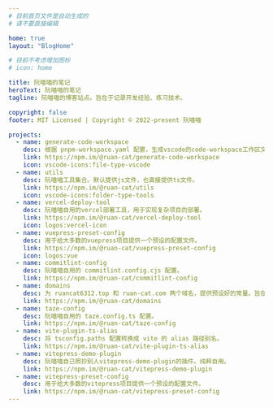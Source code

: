 ```yaml
---
# 目前首页文件是自动生成的
# 请不要直接编辑

home: true
layout: "BlogHome"

# 目前不考虑增加图标
# icon: home

title: 阮喵喵的笔记
heroText: 阮喵喵的笔记
tagline: 阮喵喵的博客站点。旨在于记录开发经验、练习技术。

copyright: false
footer: MIT Licensed | Copyright © 2022-present 阮喵喵

projects:
  - name: generate-code-workspace
    desc: 根据 pnpm-workspace.yaml 配置，生成vscode的code-workspace工作区文件。
    link: https://npm.im/@ruan-cat/generate-code-workspace
    icon: vscode-icons:file-type-vscode
  - name: utils
    desc: 阮喵喵工具集合。默认提供js文件，也直接提供ts文件。
    link: https://npm.im/@ruan-cat/utils
    icon: vscode-icons:folder-type-tools
  - name: vercel-deploy-tool
    desc: 阮喵喵自用的vercel部署工具，用于实现复杂项目的部署。
    link: https://npm.im/@ruan-cat/vercel-deploy-tool
    icon: logos:vercel-icon
  - name: vuepress-preset-config
    desc: 用于给大多数的vuepress项目提供一个预设的配置文件。
    link: https://npm.im/@ruan-cat/vuepress-preset-config
    icon: logos:vue
  - name: commitlint-config
    desc: 阮喵喵自用的 commitlint.config.cjs 配置。
    link: https://npm.im/@ruan-cat/commitlint-config
  - name: domains
    desc: 为 ruancat6312.top 和 ruan-cat.com 两个域名，提供预设好的常量。旨在于管理全部的域名，便于查询和使用。
    link: https://npm.im/@ruan-cat/domains
  - name: taze-config
    desc: 阮喵喵自用的 taze.config.ts 配置。
    link: https://npm.im/@ruan-cat/taze-config
  - name: vite-plugin-ts-alias
    desc: 将 tsconfig.paths 配置转换成 vite 的 alias 路径别名。
    link: https://npm.im/@ruan-cat/vite-plugin-ts-alias
  - name: vitepress-demo-plugin
    desc: 阮喵喵自己照抄别人vitepress-demo-plugin的插件。纯粹自用。
    link: https://npm.im/@ruan-cat/vitepress-demo-plugin
  - name: vitepress-preset-config
    desc: 用于给大多数的vitepress项目提供一个预设的配置文件。
    link: https://npm.im/@ruan-cat/vitepress-preset-config
---
```

